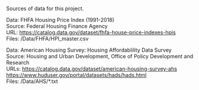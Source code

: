 Sources of data for this project.

Data: FHFA Housing Price Index (1991-2018)  
Source: Federal Housing Finance Agency  
URL: https://catalog.data.gov/dataset/fhfa-house-price-indexes-hpis  
Files: /Data/FHFA/HPI_master.csv  

Data: American Housing Survey: Housing Affordablility Data Survey  
Source: Housing and Urban Development, Office of Policy Development and Research  
URLs: https://catalog.data.gov/dataset/american-housing-survey-ahs  
      https://www.huduser.gov/portal/datasets/hads/hads.html  
Files: /Data/AHS/*.txt  




